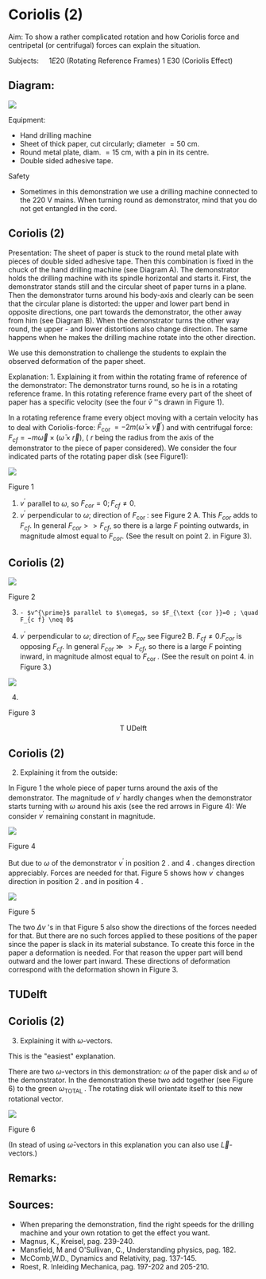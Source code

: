 # Coriolis (2) 

Aim: To show a rather complicated rotation and how Coriolis force and centripetal (or centrifugal) forces can explain the situation.

Subjects: $\quad 1 E 20$ (Rotating Reference Frames) 1 E30 (Coriolis Effect)

## Diagram:

![](https://cdn.mathpix.com/cropped/2024_06_24_b531154bb7ee0847c2deg-1.jpg?height=1358&width=1380&top_left_y=465&top_left_x=511)

Equipment:

- Hand drilling machine
- Sheet of thick paper, cut circularly; diameter $=50 \mathrm{~cm}$.
- Round metal plate, diam. $=15 \mathrm{~cm}$, with a pin in its centre.
- Double sided adhesive tape.

Safety

- Sometimes in this demonstration we use a drilling machine connected to the $220 \mathrm{~V}$ mains. When turning round as demonstrator, mind that you do not get entangled in the cord.


## Coriolis (2)

Presentation: The sheet of paper is stuck to the round metal plate with pieces of double sided adhesive tape. Then this combination is fixed in the chuck of the hand drilling machine (see Diagram A). The demonstrator holds the drilling machine with its spindle horizontal and starts it. First, the demonstrator stands still and the circular sheet of paper turns in a plane. Then the demonstrator turns around his body-axis and clearly can be seen that the circular plane is distorted: the upper and lower part bend in opposite directions, one part towards the demonstrator, the other away from him (see Diagram B). When the demonstrator turns the other way round, the upper - and lower distortions also change direction. The same happens when he makes the drilling machine rotate into the other direction.

We use this demonstration to challenge the students to explain the observed deformation of the paper sheet.

Explanation: 1. Explaining it from within the rotating frame of reference of the demonstrator: The demonstrator turns round, so he is in a rotating reference frame. In this rotating reference frame every part of the sheet of paper has a specific velocity (see the four $\bar{v}$ ''s drawn in Figure 1).

In a rotating reference frame every object moving with a certain velocity has to deal with Coriolis-force: $\bar{F}_{\text {cor }}=-2 m\left(\bar{\omega} \times \vec{v}^{\prime}\right)$ and with centrifugal force: $F_{c f}=-m \vec{\omega} \times(\bar{\omega} \times \vec{r})$, ( $r$ being the radius from the axis of the demonstrator to the piece of paper considered). We consider the four indicated parts of the rotating paper disk (see Figure1):

![](https://cdn.mathpix.com/cropped/2024_06_24_b531154bb7ee0847c2deg-2.jpg?height=567&width=396&top_left_y=1153&top_left_x=1011)

Figure 1

1. $v^{\prime}$ parallel to $\omega$, so $F_{c o r}=0 ; F_{c f} \neq 0$.
2. $v^{\prime}$ perpendicular to $\omega$; direction of $F_{\text {cor }}$ : see Figure $2 \mathrm{~A}$. This $F_{c o r}$ adds to $F_{c f}$. In general $F_{c o r}>>F_{c f}$, so there is a large $F$ pointing outwards, in magnitude almost equal to $F_{c o r}$. (See the result on point 2. in Figure 3).

## Coriolis (2)

![](https://cdn.mathpix.com/cropped/2024_06_24_b531154bb7ee0847c2deg-3.jpg?height=888&width=782&top_left_y=286&top_left_x=823)

Figure 2

3.     - $v^{\prime}$ parallel to $\omega$, so $F_{\text {cor }}=0 ; \quad F_{c f} \neq 0$
4. $v^{\prime}$ perpendicular to $\omega$; direction of $F_{c o r}$ see Figure2 B. $F_{c f} \neq 0 . F_{c o r}$ is opposing $F_{c f}$. In general $F_{c o r} \gg>F_{c f}$, so there is a large $F$ pointing inward, in magnitude almost equal to $F_{\text {cor }}$. (See the result on point 4. in Figure 3.)

![](https://cdn.mathpix.com/cropped/2024_06_24_b531154bb7ee0847c2deg-3.jpg?height=757&width=301&top_left_y=1470&top_left_x=1064)

4. 

Figure 3

$$
\text { T UDelft }
$$

## Coriolis (2)

2. Explaining it from the outside:

In Figure 1 the whole piece of paper turns around the axis of the demonstrator. The magnitude of $v^{\prime}$ hardly changes when the demonstrator starts turning with $\omega$ around his axis (see the red arrows in Figure 4): We consider $v^{\prime}$ remaining constant in magnitude.

![](https://cdn.mathpix.com/cropped/2024_06_24_b531154bb7ee0847c2deg-4.jpg?height=613&width=610&top_left_y=474&top_left_x=909)

Figure 4

But due to $\omega$ of the demonstrator $v^{\prime}$ in position 2 . and 4 . changes direction appreciably. Forces are needed for that. Figure 5 shows how $v^{\prime}$ changes direction in position 2 . and in position 4 .

![](https://cdn.mathpix.com/cropped/2024_06_24_b531154bb7ee0847c2deg-4.jpg?height=732&width=849&top_left_y=1287&top_left_x=752)

Figure 5

The two $\Delta v$ 's in that Figure 5 also show the directions of the forces needed for that. But there are no such forces applied to these positions of the paper since the paper is slack in its material substance. To create this force in the paper a deformation is needed. For that reason the upper part will bend outward and the lower part inward. These directions of deformation correspond with the deformation shown in Figure 3.

## TUDelft

## Coriolis (2)

3. Explaining it with $\omega$-vectors.

This is the "easiest" explanation.

There are two $\omega$-vectors in this demonstration: $\omega$ of the paper disk and $\omega$ of the demonstrator. In the demonstration these two add together (see Figure 6) to the green $\omega_{\text {TOTAL }}$. The rotating disk will orientate itself to this new rotational vector.

![](https://cdn.mathpix.com/cropped/2024_06_24_b531154bb7ee0847c2deg-5.jpg?height=723&width=1111&top_left_y=560&top_left_x=664)

Figure 6

(In stead of using $\bar{\omega}$-vectors in this explanation you can also use $\vec{L}$-vectors.)

## Remarks:

## Sources:

- When preparing the demonstration, find the right speeds for the drilling machine and your own rotation to get the effect you want.
- Magnus, K., Kreisel, pag. 239-240.
- Mansfield, M and O'Sullivan, C., Understanding physics, pag. 182.
- McComb,W.D., Dynamics and Relativity, pag. 137-145.
- Roest, R. Inleiding Mechanica, pag. 197-202 and 205-210.

